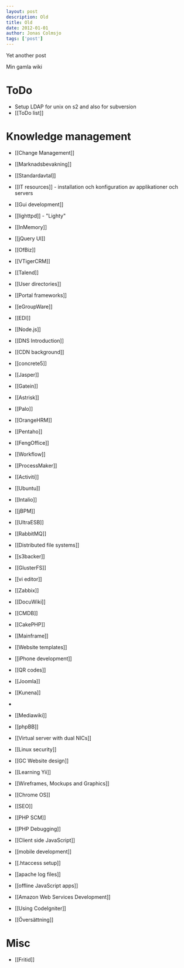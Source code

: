 ```yaml
---
layout: post
description: Old
title: Old
date: 2012-01-01
author: Jonas Colmsjo
tags: ['post']
---
```


Yet another post





Min gamla wiki


# ToDo

* Setup LDAP for unix on s2 and also for subversion
* [[ToDo list]]

# Knowledge management

* [[Change Management]]
* [[Marknadsbevakning]]
* [[Standardavtal]]

* [[IT resources]] - installation och konfiguration av applikationer och servers
 * [[Gui development]]
 * [[lighttpd]] - "Lighty"
 * [[InMemory]]
 * [[jQuery UI]]
 * [[OfBiz]]
 * [[VTigerCRM]]
 * [[Talend]]
 * [[User directories]]
 * [[Portal frameworks]]
 * [[eGroupWare]]
 * [[EDI]]
 * [[Node.js]]
 * [[DNS Introduction]]
 * [[CDN background]]
 * [[concrete5]]
 * [[Jasper]]
 * [[Gatein]]
 * [[Astrisk]]
 * [[Palo]]
 * [[OrangeHRM]]
 * [[Pentaho]]
 * [[FengOffice]]
 * [[Workflow]]
 * [[ProcessMaker]]
 * [[Activiti]]
 * [[Ubuntu]]
 * [[Intalio]]
 * [[jBPM]]
 * [[UltraESB]]
 * [[RabbitMQ]]
 * [[Distributed file systems]]
 * [[s3backer]]
 * [[GlusterFS]]
 * [[vi editor]]
 * [[Zabbix]]
 * [[DocuWiki]]
 * [[CMDB]]
 * [[CakePHP]]
 * [[Mainframe]]
 * [[Website templates]]
 * [[iPhone development]]
 * [[QR codes]]
 * [[Joomla]]
 * [[Kunena]]
 *
 * [[Mediawiki]]
 * [[phpBB]]
 * [[Virtual server with dual NICs]]
 * [[Linux security]]
 * [[GC Website design]] 
 * [[Learning Yii]]
 * [[Wireframes, Mockups and Graphics]]
 * [[Chrome OS]]
 * [[SEO]]
 * [[PHP SCM]]
 * [[PHP Debugging]]
 * [[Client side JavaScript]]
 * [[mobile development]]
 * [[.htaccess setup]]
 * [[apache log files]]
 * [[offline JavaScript apps]]
 * [[Amazon Web Services Development]]
 * [[Using CodeIgniter]]

* [[Översättning]]

# Misc

* [[Fritid]]
